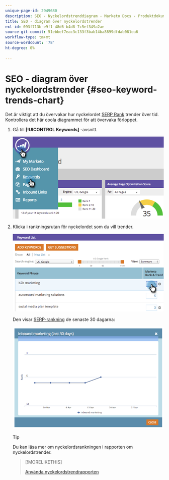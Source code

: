 ```yaml
---
unique-page-id: 2949680
description: SEO - Nyckelordstrenddiagram - Marketo Docs - Produktdokumentation
title: SEO - diagram över nyckelordstrender
exl-id: 093f713b-e9f1-48d6-b4d8-7c5ef349a2ae
source-git-commit: 51ebbef7eac3c133f3bab14ba8899dfdab081ea6
workflow-type: tm+mt
source-wordcount: '78'
ht-degree: 0%

---
```


# SEO - diagram över nyckelordstrender {#seo-keyword-trends-chart}

Det är viktigt att du övervakar hur nyckelordet [SERP Rank](/help/marketo/product-docs/additional-apps/seo/understanding-seo/understanding-search-engine-optimization.md) trender över tid. Kontrollera det här coola diagrammet för att övervaka förloppet.

1. Gå till **[!UICONTROL Keywords]** -avsnitt.

   ![](assets/image2014-9-18-12-3a5-3a7.png)

1. Klicka i rankningsrutan för nyckelordet som du vill trender.

   ![](assets/image2014-9-18-12-3a5-3a11.png)

   Den visar [SERP-rankning](/help/marketo/product-docs/additional-apps/seo/understanding-seo/understanding-search-engine-optimization.md) de senaste 30 dagarna:

   ![](assets/image2014-9-18-12-3a5-3a14.png)

   >[!TIP]
   >
   >Du kan läsa mer om nyckelordsrankningen i rapporten om nyckelordstrender.

   >[!MORELIKETHIS]
   >
   >[Använda nyckelordstrendrapporten](/help/marketo/product-docs/additional-apps/seo/reports/seo-use-the-keyword-trends-report.md)
